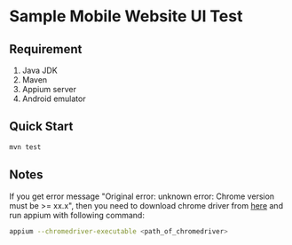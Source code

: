Sample Mobile Website UI Test
=============================

Requirement
-----------
1. Java JDK
2. Maven
3. Appium server
4. Android emulator

Quick Start
-----------

```bash
mvn test
```

Notes
-----

If you get error message "Original error: unknown error: Chrome version must be >= xx.x",
then you need to download chrome driver from [here](https://chromedriver.storage.googleapis.com/index.html) and run appium with following command:

```bash
appium --chromedriver-executable <path_of_chromedriver>
```
